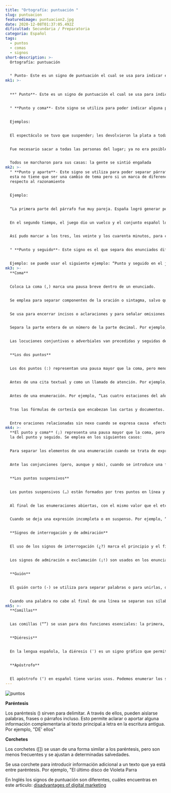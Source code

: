 ```yaml
---
title: "Ortografía: puntuación "
slug: puntuacion
featuredimage: puntuacion2.jpg
date: 2020-12-08T01:37:05.492Z
dificultad: Secundaria / Preparatoria
categoria: Español
tags:
  - puntos
  - comas
  - signos
short-description: >-
  Ortografía: puntuación 


  ° Punto- Este es un signo de puntuación el cual se usa para indicar el final de un párrafo o el que sea excepto una pregunta exclamativa e interrogativa
mk1: >-
  

  **° Punto**- Este es un signo de puntuación el cual se usa para indicar el final de un párrafo o el que sea excepto una pregunta exclamativa e interrogativa  


  ° **Punto y coma**- Este signo se utiliza para poder indicar alguna pausa intermedia y para separar las oraciones de un periodo


  Ejemplos:


  El espectáculo se tuvo que suspender; les devolvieron la plata a todas personas 


  Fue necesario sacar a todas las personas del lugar; ya no era posible hacer algo por ellos.


  Todos se marcharon para sus casas: la gente se sintió engañada
mk2: >-
  ° **Punto y aparte**- Este signo se utiliza para poder separar párrafos en
  esta no tiene que ser una cambio de tema pero si un marca de diferencia
  respecto al razonamiento 


  Ejemplo:


  “La primera parte del párrafo fue muy pareja. España logró generar peligro a través de la movilidad de sus delanteros, pero Italia emparejó las acciones con tiros fuera del área.


  En el segundo tiempo, el juego dio un vuelco y el conjunto español logró imponer su dominio.


  Así pudo marcar a los tres, los veinte y los cuarenta minutos, para cerrar el encuentro con un marcador de tres a cero” 


  ° **Punto y seguido**- Este signo es el que separa dos enunciados diferentes dentro de un párrafo o realizar alguna abreviatura está o marca el final del párrafo, si no distinguen sus oraciones  


  Ejemplo: se puede usar el siguiente ejemplo: “Punto y seguido en el juicio contra el ladrón. Después de las declaraciones de todos los testigos, queda visto para sentencia”. De esta manera, se expresa que se ha puesto fin a lo que serían las intervenciones de los testigos, pero el juicio continúa pues llega el momento de que el juez analice las pruebas y testimonios para establecer la inocencia o culpabilidad del acusado. que el juez analice las pruebas y testimonios para establecer la inocencia o culpabilidad del acusado.
mk3: >-
  **Coma**


  Coloca La coma (,) marca una pausa breve dentro de un enunciado.


  Se emplea para separar componentes de la oración o sintagma, salvo que esté precedido por alguna conjunción como y, e, o, u, ni. Por ejemplo, “Andrea llegó de la escuela, hizo los deberes, tomó el baño y se durmió”.


  Se usa para encerrar incisos o aclaraciones y para señalar omisiones. Por ejemplo, “Si vienes, te esperamos; si no, nos vamos”.


  Separa la parte entera de un número de la parte decimal. Por ejemplo, 3,5 km.


  Las locuciones conjuntivas o adverbiales van precedidas y seguidas de coma. Por ejemplo, en efecto, es decir, en fin.ma


  **Los dos puntos** 


  Los dos puntos (:) representan una pausa mayor que la coma, pero menor que la del punto. Se usa en los siguientes casos:


  Antes de una cita textual y como un llamado de atención. Por ejemplo, “Dice el refrán: más vale tarde que nunca”.


  Antes de una enumeración. Por ejemplo, “Las cuatro estaciones del año son: primavera, verano, otoño e invierno”.


  Tras las fórmulas de cortesía que encabezan las cartas y documentos. Por ejemplo, "Estimada profesora:"


  Entre oraciones relacionadas sin nexo cuando se expresa causa  efecto o una conclusión. Por ejemplo, “Perdió el trabajo, la casa, el carro: todo por el juego”.
mk4: >-
  **El punto y coma** (;) representa una pausa mayor que la coma, pero menor que
  la del punto y seguido. Se emplea en los siguientes casos:


  Para separar los elementos de una enumeración cuando se trata de expresiones complejas que incluyen comas. Por ejemplo, “Su pelo es castaño; los ojos, verdes; la nariz, respingona”.


  Ante las conjunciones (pero, aunque y más), cuando se introduce una frase larga. Por ejemplo, "Hace muchos años deseaba visitar ese lugar; pero hasta el sol de hoy no había tenido oportunidad".


  **Los puntos suspensivos** 


  Los puntos suspensivos (…) están formados por tres puntos en línea y sin espacio entre ellos. Se emplea en los siguientes casos:


  Al final de las enumeraciones abiertas, con el mismo valor que el etcétera. Por ejemplo, “1, 2, 3, …”.


  Cuando se deja una expresión incompleta o en suspenso. Por ejemplo, “A pocas palabras…”.


  **Signos de interrogación y de admiración**


  El uso de los signos de interrogación (¿?) marca el principio y el fin de una pregunta formulada de manera directa. Por ejemplo, “¿Qué quieres?”.


  Los signos de admiración o exclamación (¡!) son usados en los enunciados que expresan un sentimiento o emoción intensa. Por ejemplo, “¡qué fracasó!”, “¡fuera de aquí!”. También, en las interjecciones, “¡ay!”, “¡oh!”.


  **Guión**


  El guión corto (-) se utiliza para separar palabras o para unirlas, de modo que permite establecer relación entre sílabas o palabras.


  Cuando una palabra no cabe al final de una línea se separan sus sílabas con guión y se continúa en la línea siguiente. Por ejemplo, armario, lucero, ratonera.
mk5: >-
  **Comillas** 


  Las comillas (“”) se usan para dos funciones esenciales: la primera, destacar una palabra o frase dentro de un texto. La segunda, para citar palabras de otra persona.


  **Diéresis**


  En la lengua española, la diéresis (¨) es un signo gráfico que permite leer la letra u cuando, a pesar de estar entre la consonante y las vocales semiabiertas i y e, debe sonar. Por ejemplo: ungüento, cigüeñal, güiro, lingüística.


  **Apóstrofo**


  El apóstrofo (ʼ) en español tiene varios usos. Podemos enumerar los siguientes:
---
```





![puntos](/assets/puntuacion2.jpg "puntos")







**Paréntesis**

Los paréntesis () sirven para delimitar. A través de ellos, pueden aislarse palabras, frases o párrafos incluso. Esto permite aclarar o aportar alguna información complementaria al texto principal.a letra en la escritura antigua. Por ejemplo, "DE' ellos"

**Corchetes**

Los corchetes (\[]) se usan de una forma similar a los paréntesis, pero son menos frecuentes y se ajustan a determinadas salvedades.

Se usa corchete para introducir información adicional a un texto que ya está entre paréntesis. Por ejemplo, "El último disco de Violeta Parra

En Inglés los signos de puntuación son diferentes, cuáles encuentras en este articulo: [disadvantages of digital marketing](https://suggestionsforyou.com/how-to-make-a-living-as-a-freelance-digital-marketer/)